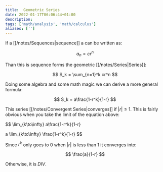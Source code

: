 ```yaml
---
title:  Geometric Series
date: 2022-01-17T06:06:44+01:00
description: 
tags: ['math/analysis', 'math/calculus']
aliases: ['']
---
```

If a [[/notes/Sequences|sequence]] a can be written as:

$$
a_n = cr^n
$$ 

Than this is sequence forms the geometric [[/notes/Series|Series]]:

$$
S_k = \sum_{n=1}^k cr^n
$$

Doing some algebra and some math magic we can derive a more general formula:

$$
S_k = a\frac{1-r^k}{1-r}
$$

This series [[/notes/Convergent Series|converges]] if $|r| \leq 1$. This is fairly obvious when you take the limit of the equation above:

$$
\lim_{k\to\infty} a\frac{1-r^k}{1-r}

a \lim_{k\to\infty} \frac{1-r^k}{1-r}
$$

Since $r^k$ only goes to $0$ when $|r|$ is less than 1 it converges into:

$$
\frac{a}{1-r}
$$

Otherwise, it is $DIV$.
